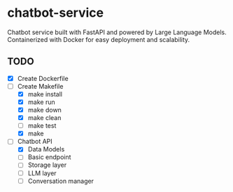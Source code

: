 # chatbot-service
Chatbot service built with FastAPI and powered by Large Language Models. Containerized with Docker for easy deployment and scalability.

## TODO
- [X] Create Dockerfile
- [ ] Create Makefile
    - [X] make install
    - [X] make run
    - [X] make down
    - [X] make clean
    - [ ] make test
    - [X] make
- [ ] Chatbot API
    - [X] Data Models
    - [ ] Basic endpoint
    - [ ] Storage layer
    - [ ] LLM layer
    - [ ] Conversation manager